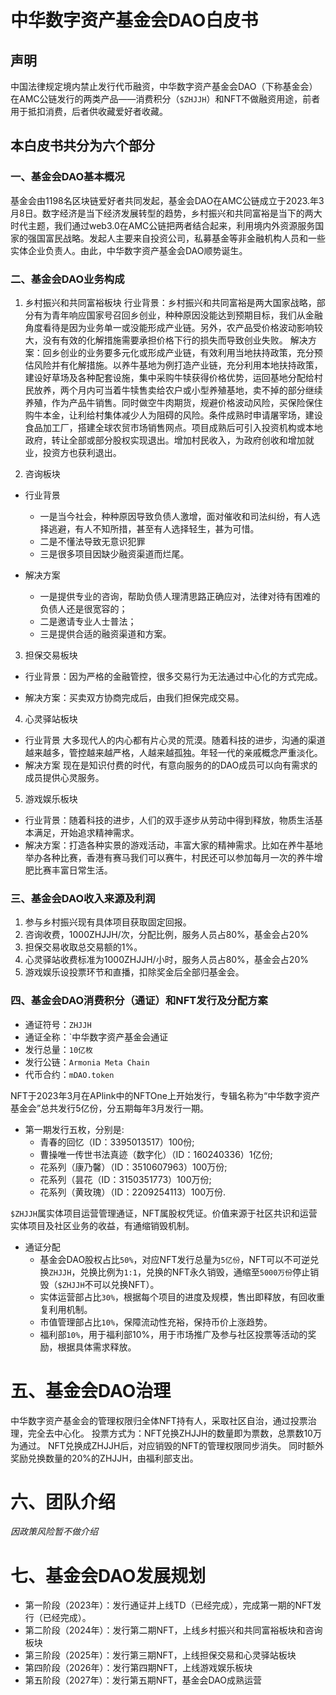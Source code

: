# 中华数字资产基金会DAO白皮书

## 声明
中国法律规定境内禁止发行代币融资，中华数字资产基金会DAO（下称基金会）在AMC公链发行的两类产品——消费积分（`$ZHJJH`）和NFT不做融资用途，前者用于抵扣消费，后者供收藏爱好者收藏。

## 本白皮书共分为六个部分

### 一、基金会DAO基本概况
基金会由1198名区块链爱好者共同发起，基金会DAO在AMC公链成立于2023.年3月8日。数字经济是当下经济发展转型的趋势，乡村振兴和共同富裕是当下的两大时代主题，我们通过web3.0在AMC公链把两者结合起来，利用境内外资源服务国家的强国富民战略。发起人主要来自投资公司，私募基金等非金融机构人员和一些实体企业负责人。由此，中华数字资产基金会DAO顺势诞生。

### 二、基金会DAO业务构成

1. 乡村振兴和共同富裕板块
行业背景：乡村振兴和共同富裕是两大国家战略，部分有为青年响应国家号召回乡创业，种种原因没能达到预期目标，我们从金融角度看待是因为业务单一或没能形成产业链。另外，农产品受价格波动影响较大，没有有效的化解措施需要承担价格下行的损失而导致创业失败。
解决方案：回乡创业的业务要多元化或形成产业链，有效利用当地扶持政策，充分预估风险并有化解措施。以养牛基地为例打造产业链，充分利用本地扶持政策，建设好草场及各种配套设施，集中采购牛犊获得价格优势，运回基地分配给村民放养，两个月内可当着牛犊售卖给农户或小型养殖基地，卖不掉的部分继续养殖，作为产品牛销售。同时做空牛肉期货，规避价格波动风险，买保险保住购牛本金，让利给村集体减少人为阻碍的风险。条件成熟时申请屠宰场，建设食品加工厂，搭建全球农贸市场销售网点。项目成熟后可引入投资机构或本地政府，转让全部或部分股权实现退出。增加村民收入，为政府创收和增加就业，投资方也获利退出。

2. 咨询板块
* 行业背景
  * 一是当今社会，种种原因导致负债人激增，面对催收和司法纠纷，有人选择逃避，有人不知所措，甚至有人选择轻生，甚为可惜。
  * 二是不懂法导致无意识犯罪
  * 三是很多项目因缺少融资渠道而烂尾。

* 解决方案
  * 一是提供专业的咨询，帮助负债人理清思路正确应对，法律对待有困难的负债人还是很宽容的；
  * 二是邀请专业人士普法；
  * 三是提供合适的融资渠道和方案。

3. 担保交易板块
* 行业背景：因为严格的金融管控，很多交易行为无法通过中心化的方式完成。

* 解决方案：买卖双方协商完成后，由我们担保完成交易。

4. 心灵驿站板块
* 行业背景
大多现代人的内心都有片心灵的荒漠。随着科技的进步，沟通的渠道越来越多，管控越来越严格，人越来越孤独。年轻一代的亲戚概念严重淡化。
* 解决方案
现在是知识付费的时代，有意向服务的的DAO成员可以向有需求的成员提供心灵服务。

5. 游戏娱乐板块
* 行业背景：随着科技的进步，人们的双手逐步从劳动中得到释放，物质生活基本满足，开始追求精神需求。
* 解决方案：打造各种实景的游戏活动，丰富大家的精神需求。比如在养牛基地举办各种比赛，香港有赛马我们可以赛牛，村民还可以参加每月一次的养牛增肥比赛丰富日常生活。

### 三、基金会DAO收入来源及利润
1. 参与乡村振兴现有具体项目获取固定回报。
2. 咨询收费，1000ZHJJH/次，分配比例，服务人员占80%，基金会占20%
3. 担保交易收取总交易额的1%。
4. 心灵驿站收费标准为1000ZHJJH/小时，服务人员占80%，基金会占20%
5. 游戏娱乐设投票环节和直播，扣除奖金后全部归基金会。

### 四、基金会DAO消费积分（通证）和NFT发行及分配方案

* 通证符号：`ZHJJH`
* 通证全称：`中华数字资产基金会通证
* 发行总量：`10亿枚`
* 发行公链：`Armonia Meta Chain`
* 代币合约：`mDAO.token`

NFT于2023年3月在APlink中的NFTOne上开始发行，专辑名称为“中华数字资产基金会”总共发行5亿份，分五期每年3月发行一期。

* 第一期发行五枚，分别是:
  * 青春的回忆（ID：3395013517）100份;
  * 曹操唯一传世书法真迹（数字化）（ID：160240336）1亿份;
  * 花系列（康乃馨）（ID：3510607963）100万份;
  * 花系列（昙花（ID：3150351773）100万份;
  * 花系列（黄玫瑰）（ID：2209254113）100万份.

`$ZHJJH`属实体项目运营管理通证，NFT属股权凭证。价值来源于社区共识和运营实体项目及社区业务的收益，有通缩销毁机制。

* 通证分配
  * 基金会DAO股权占比`50%`，对应NFT发行总量为`5亿份`，NFT可以不可逆兑换`ZHJJH`，兑换比例为`1:1`，兑换的NFT永久销毁，通缩至`5000万份`停止销毁（`$ZHJJH`不可以兑换NFT）。
  * 实体运营部占比`30%`，根据每个项目的进度及规模，售出即释放，有回收重复利用机制。
  * 市值管理部占比`10%`，保障流动性充裕，保持币价上涨趋势。
  * 福利部`10%`，用于福利部10%，用于市场推广及参与社区投票等活动的奖励，根据具体需求释放。

# 五、基金会DAO治理
中华数字资产基金会的管理权限归全体NFT持有人，采取社区自治，通过投票治理，完全去中心化。
投票方式为：NFT兑换ZHJJH的数量即为票数，总票数10万为通过。
NFT兑换成ZHJJH后，对应销毁的NFT的管理权限同步消失。 同时额外奖励兑换数量的20%的ZHJJH，由福利部支出。

# 六、团队介绍
*因政策风险暂不做介绍*

# 七、基金会DAO发展规划

* 第一阶段（2023年）：发行通证并上线TD（已经完成），完成第一期的NFT发行（已经完成）。
* 第二阶段（2024年）：发行第二期NFT，上线乡村振兴和共同富裕板块和咨询板块
* 第三阶段（2025年）：发行第三期NFT，上线担保交易和心灵驿站板块
* 第四阶段（2026年）：发行第四期NFT，上线游戏娱乐板块
* 第五阶段（2027年）：发行第五期NFT，基金会DAO成熟运营